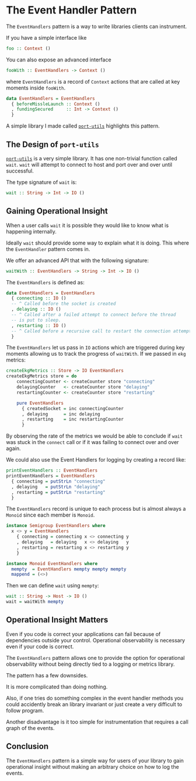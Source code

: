 # The Event Handler Pattern

The `EventHandlers` pattern is a way to write libraries clients can instrument.

If you have a simple interface like

```haskell
foo :: Context ()
```

You can also expose an advanced interface

```haskell
fooWith :: EventHandlers -> Context ()
```

where `EventHandlers` is a record of `Context` actions that are called at key moments inside `fooWith`.

```haskell
data EventHandlers = EventHandlers
  { beforeMissleLaunch :: Context ()
  , fundingSecured     :: Int -> Context ()
  }
```

A simple library I made called [`port-utils`](http://hackage.haskell.org/package/port-utils) highlights this pattern.

## The Design of `port-utils`

[`port-utils`](http://hackage.haskell.org/package/port-utils) is a very simple library. It has one non-trivial function called `wait`. `wait` will attempt to connect to host and port over and over until successful.

The type signature of `wait` is:

```haskell
wait :: String -> Int -> IO ()
```

## Gaining Operational Insight

When a user calls `wait` it is possible they would like to know what is happening internally.

Ideally `wait` should provide some way to explain what it is doing. This where the `EventHandler` pattern comes in.

We offer an advanced API that with the following signature:

```haskell
waitWith :: EventHandlers -> String -> Int -> IO ()
```

The `EventHandlers` is defined as:

```haskell
data EventHandlers = EventHandlers
  { connecting :: IO ()
  -- ^ Called before the socket is created
  , delaying :: IO ()
  -- ^ Called after a failed attempt to connect before the thread
  -- is put to sleep.
  , restarting :: IO ()
  -- ^ Called before a recursive call to restart the connection attempt
  }
```

The `EventHandlers` let us pass in `IO` actions which are triggered during key moments allowing us to track the progress of `waitWith`. If we passed in `ekg` metrics:

```haskell
createEkgMetrics :: Store -> IO EventHandlers
createEkgMetrics store = do
    connectingCounter <- createCounter store "connecting"
    delayingCounter   <- createCounter store "delaying"
    restartingCounter <- createCounter store "restarting"

    pure EventHandlers
      { createdSocket = inc connectingCounter
      , delaying      = inc delaying
      , restarting    = inc restartingCounter
      }
```

By observing the rate of the metrics we would be able to conclude if `wait` was stuck in the `connect` call or if it was failing to connect over and over again.

We could also use the Event Handlers for logging by creating a record like:

```haskell
printEventHandlers :: EventHandlers
printEventHandlers = EventHandlers
  { connecting = putStrLn "connecting"
  , delaying   = putStrLn "delaying"
  , restarting = putStrLn "restarting"
  }
```

The `EventHandlers` record is unique to each process but is almost always a `Monoid` since each member is `Monoid`.

```haskell
instance Semigroup EventHandlers where
  x <> y = EventHandlers
    { connecting = connecting x <> connecting y
    , delaying   = delaying   x <> delaying   y
    , restarting = restarting x <> restarting y
    }

instance Monoid EventHandlers where
  mempty  = EventHandlers mempty mempty mempty
  mappend = (<>)
```

Then we can define `wait` using `mempty`:

```haskell
wait :: String -> Host -> IO ()
wait = waitWith mempty
```

## Operational Insight Matters

Even if you code is correct your applications can fail because of dependencies outside your control. Operational observability is necessary even if your code is correct.

The `EventHandlers` pattern allows one to provide the option for operational observability without being directly tied to a logging or metrics library.

The pattern has a few downsides.

It is more complicated than doing nothing.

Also, if one tries do something complex in the event handler methods you could accidently break an library invariant or just create a very difficult to follow program.

Another disadvantage is it too simple for instrumentation that requires a call graph of the events.

## Conclusion

The `EventHandlers` pattern is a simple way for users of your library to gain operational insight without making an arbitrary choice on how to log the events.
